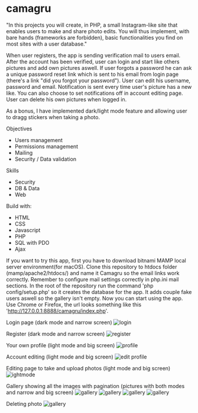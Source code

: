 # camagru

"In this projects you will create, in PHP, a small Instagram-like site
that enables users to make and share photo edits. You will thus implement, with bare hands (frameworks are forbidden),
basic functionalities you find on most sites with a user database."

When user registers, the app is sending verification mail to users email. After the account has been verified, user can login and start like others pictures and add own pictures aswell. 
If user forgots a password he can ask a unique password reset link which is sent to his email from login page (there's a link "did you forgot your password").
User can edit his username, password and email. Notification is sent every time user's picture has a new like. You can also choose to set notifications off in account editing page.
User can delete his own pictures when logged in.

As a bonus, I have implemented dark/light mode feature and allowing user to dragg stickers when taking a photo.

Objectives
- Users management
- Permissions management
- Mailing
- Security / Data validation

Skills
- Security
- DB & Data
- Web

Build with:
- HTML
- CSS
- Javascript
- PHP
- SQL with PDO
- Ajax

If you want to try this app, first you have to download bitnami MAMP local server environment(for macOS). Clone this repository to htdocs folder (mamp/apache2/htdocs/) and name it Camagru so the email links work correctly. Remember to configure mail settings correctly in php.ini mail sections. 
In the root of the repository run the command 'php config/setup.php' so it creates the database for the app. It adds couple fake users aswell so the gallery isn't empty.
Now you can start using the app. Use Chrome or Firefox, the url looks something like this 'http://127.0.0.1:8888/camagru/index.php'.

Login page (dark mode and narrow screen)
![login](screenshots/login.png)

Register (dark mode and narrow screen)
![register](screenshots/register.png)

Your own profile (light mode and big screen)
![profile](screenshots/profile.png)

Account editing (light mode and big screen)
![edit profile](screenshots/editing.png)

Editing page to take and upload photos (light mode and big screen)
![ightmode](screenshots/snap.png)

Gallery showing all the images with pagination (pictures with both modes and narrow and big screen)
![gallery](screenshots/gallery.png)
![gallery](screenshots/gallerymobile.png)
![gallery](screenshots/pagination.png)
![gallery](screenshots/gallerydark.png)

Deleting photo
![gallery](screenshots/delete.png)

